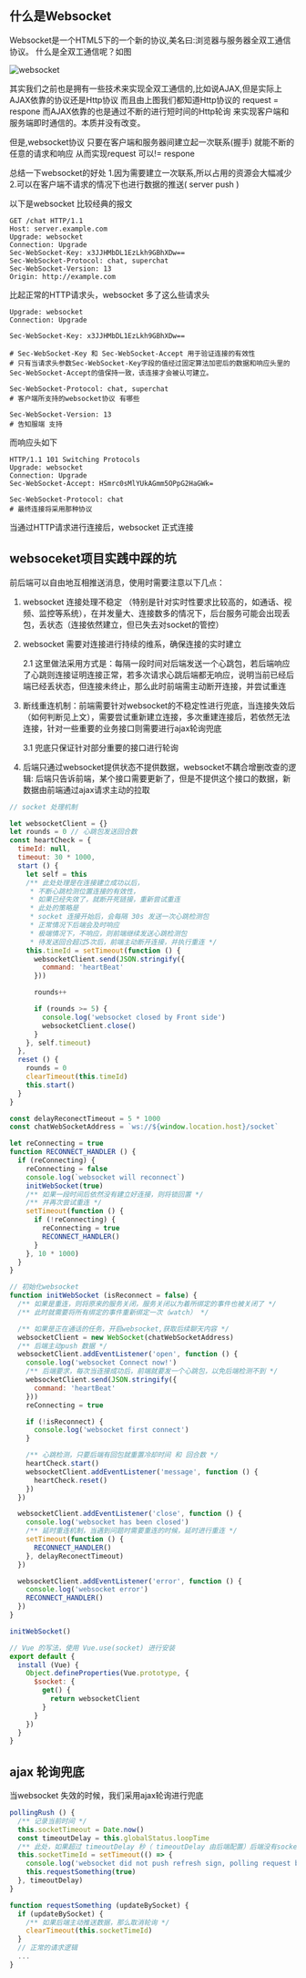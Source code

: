 ## 什么是Websocket

Websocket是一个HTML5下的一个新的协议,美名曰:浏览器与服务器全双工通信协议。
什么是全双工通信呢？如图

![websocket](/assets/images/websocket.png)

其实我们之前也是拥有一些技术来实现全双工通信的,比如说AJAX,但是实际上AJAX依靠的协议还是Http协议
而且由上图我们都知道Http协议的 request = respone 而AJAX依靠的也是通过不断的进行短时间的Http轮询
来实现客户端和服务端即时通信的。本质并没有改变。

但是,websocket协议 只要在客户端和服务器间建立起一次联系(握手) 就能不断的任意的请求和响应
从而实现request 可以!= respone

总结一下websocket的好处
1.因为需要建立一次联系,所以占用的资源会大幅减少
2.可以在客户端不请求的情况下也进行数据的推送( server push )

以下是websocket 比较经典的报文

```
GET /chat HTTP/1.1
Host: server.example.com
Upgrade: websocket
Connection: Upgrade
Sec-WebSocket-Key: x3JJHMbDL1EzLkh9GBhXDw==
Sec-WebSocket-Protocol: chat, superchat
Sec-WebSocket-Version: 13
Origin: http://example.com
```

比起正常的HTTP请求头，websocket 多了这么些请求头

```
Upgrade: websocket
Connection: Upgrade

Sec-WebSocket-Key: x3JJHMbDL1EzLkh9GBhXDw==

# Sec-WebSocket-Key 和 Sec-WebSocket-Accept 用于验证连接的有效性
# 只有当请求头参数Sec-WebSocket-Key字段的值经过固定算法加密后的数据和响应头里的Sec-WebSocket-Accept的值保持一致，该连接才会被认可建立。

Sec-WebSocket-Protocol: chat, superchat
# 客户端所支持的websocket协议 有哪些

Sec-WebSocket-Version: 13
# 告知服端 支持
```

而响应头如下

```
HTTP/1.1 101 Switching Protocols
Upgrade: websocket
Connection: Upgrade
Sec-WebSocket-Accept: HSmrc0sMlYUkAGmm5OPpG2HaGWk=

Sec-WebSocket-Protocol: chat
# 最终连接将采用那种协议
```

当通过HTTP请求进行连接后，websocket 正式连接

## websoceket项目实践中踩的坑

前后端可以自由地互相推送消息，使用时需要注意以下几点：

1. websocket 连接处理不稳定 （特别是针对实时性要求比较高的，如通话、视频、监控等系统），在并发量大、连接数多的情况下，后台服务可能会出现丢包，丢状态（连接依然建立，但已失去对socket的管控）

2. websocket 需要对连接进行持续的维系，确保连接的实时建立

    2.1 这里做法采用方式是：每隔一段时间对后端发送一个心跳包，若后端响应了心跳则连接证明连接正常，若多次请求心跳后端都无响应，说明当前已经后端已经丢状态，但连接未终止，那么此时前端需主动断开连接，并尝试重连

3. 断线重连机制：前端需要针对websocket的不稳定性进行兜底，当连接失效后（如何判断见上文），需要尝试重新建立连接，多次重建连接后，若依然无法连接，针对一些重要的业务接口则需要进行ajax轮询兜底

    3.1 兜底只保证针对部分重要的接口进行轮询

4. 后端只通过websocket提供状态不提供数据，websocket不耦合增删改查的逻辑: 后端只告诉前端，某个接口需要更新了，但是不提供这个接口的数据，新数据由前端通过ajax请求主动的拉取
  

```js
// socket 处理机制

let websocketClient = {}
let rounds = 0 // 心跳包发送回合数
const heartCheck = {
  timeId: null,
  timeout: 30 * 1000,
  start () {
    let self = this
    /** 此处处理是在连接建立成功以后，
     * 不断心跳检测位置连接的有效性，
     * 如果已经失效了，就断开死链接，重新尝试重连
     * 此处的策略是
     * socket 连接开始后，会每隔 30s 发送一次心跳检测包
     * 正常情况下后端会及时响应
     * 极端情况下，不响应，则前端继续发送心跳检测包
     * 待发送回合超过5次后，前端主动断开连接，并执行重连 */
    this.timeId = setTimeout(function () {
      websocketClient.send(JSON.stringify({
        command: 'heartBeat'
      }))

      rounds++

      if (rounds >= 5) {
        console.log('websocket closed by Front side')
        websocketClient.close()
      }
    }, self.timeout)
  },
  reset () {
    rounds = 0
    clearTimeout(this.timeId)
    this.start()
  }
}

const delayReconectTimeout = 5 * 1000
const chatWebSocketAddress = `ws://${window.location.host}/socket`

let reConnecting = true
function RECONNECT_HANDLER () {
  if (reConnecting) {
    reConnecting = false
    console.log(`websocket will reconnect`)
    initWebSocket(true)
    /** 如果一段时间后依然没有建立好连接，则将锁回置 */
    /** 并再次尝试重连 */
    setTimeout(function () {
      if (!reConnecting) {
        reConnecting = true
        RECONNECT_HANDLER()
      }
    }, 10 * 1000)
  }
}

// 初始化websocket
function initWebSocket (isReconnect = false) {
  /** 如果是重连，则将原来的服务关闭，服务关闭以为着所绑定的事件也被关闭了 */
  /** 此时就需要将所有绑定的事件重新绑定一次（watch） */

  /** 如果是正在通话的任务，开启websocket,获取后续聊天内容 */
  websocketClient = new WebSocket(chatWebSocketAddress)
  /** 后端主动push 数据 */
  websocketClient.addEventListener('open', function () {
    console.log('websocket Connect now!')
    /** 后端要求，每次当连接成功后，前端就要发一个心跳包，以免后端检测不到 */
    websocketClient.send(JSON.stringify({
      command: 'heartBeat'
    }))
    reConnecting = true

    if (!isReconnect) {
      console.log('websocket first connect')
    }

    /** 心跳检测，只要后端有回包就重置冷却时间 和 回合数 */
    heartCheck.start()
    websocketClient.addEventListener('message', function () {
      heartCheck.reset()
    })
  })

  websocketClient.addEventListener('close', function () {
    console.log('websocket has been closed')
    /** 延时重连机制，当遇到问题时需要重连的时候，延时进行重连 */
    setTimeout(function () {
      RECONNECT_HANDLER()
    }, delayReconectTimeout)
  })

  websocketClient.addEventListener('error', function () {
    console.log('websocket error')
    RECONNECT_HANDLER()
  })
}

initWebSocket()

// Vue 的写法，使用 Vue.use(socket) 进行安装
export default {
  install (Vue) {
    Object.defineProperties(Vue.prototype, {
      $socket: {
        get() {
          return websocketClient
        }
      }
    })
  }
}
```

## ajax 轮询兜底

当websocket 失效的时候，我们采用ajax轮询进行兜底

```js
pollingRush () {
  /** 记录当前时间 */
  this.socketTimeout = Date.now()
  const timeoutDelay = this.globalStatus.loopTime
  /** 此处，如果超过 timeoutDelay 秒（ timeoutDelay 由后端配置）后端没有socket 推送，那么前端就要去主动轮询 */
  this.socketTimeId = setTimeout(() => {
    console.log('websocket did not push refresh sign, polling request by FE')
    this.requestSomething(true)
  }, timeoutDelay)
}

function requestSomething (updateBySocket) {
  if (updateBySocket) {
    /** 如果后端主动推送数据，那么取消轮询 */
    clearTimeout(this.socketTimeId)
  }
  // 正常的请求逻辑
  ...
}
```
